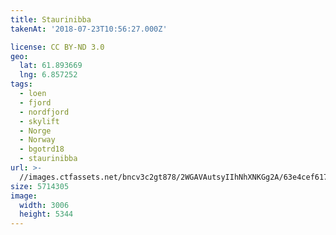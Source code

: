 ```yaml
---
title: Staurinibba
takenAt: '2018-07-23T10:56:27.000Z'

license: CC BY-ND 3.0
geo:
  lat: 61.893669
  lng: 6.857252
tags:
  - loen
  - fjord
  - nordfjord
  - skylift
  - Norge
  - Norway
  - bgotrd18
  - staurinibba
url: >-
  //images.ctfassets.net/bncv3c2gt878/2WGAVAutsyIIhNhXNKGg2A/63e4cef6173f9a40aa779b786fcabafc/staurinibba_42051145630_o
size: 5714305
image:
  width: 3006
  height: 5344
---
```

